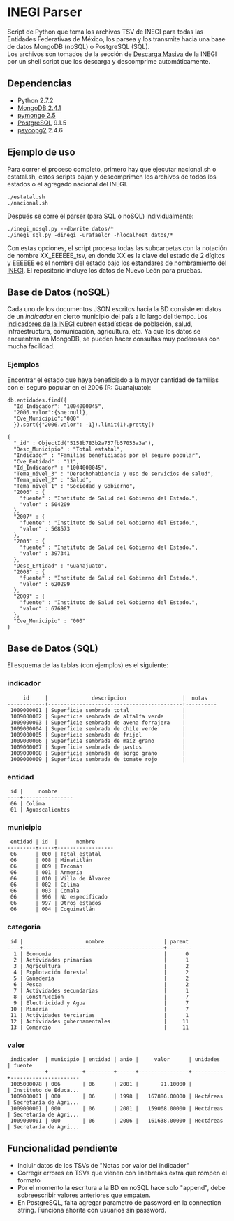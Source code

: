 INEGI Parser
============

Script de Python que toma los archivos TSV de INEGI para todas las Entidades
Federativas de México, los parsea y los transmite hacia una base de datos
MongoDB (noSQL) o PostgreSQL (SQL).  
Los archivos son tomados de la sección de 
[Descarga Masiva](http://www3.inegi.org.mx/sistemas/descarga/default.aspx?c=28088) 
de la INEGI por un shell script que los descarga y descomprime 
automáticamente.  

Dependencias
------------
* Python 2.7.2
* [MongoDB 2.4.1](http://www.mongodb.org/downloads)
* [pymongo 2.5](http://api.mongodb.org/python/current/)
* [PostgreSQL](http://www.postgresql.org/) 9.1.5
* [psycopg2](http://initd.org/psycopg/) 2.4.6

Ejemplo de uso
------------

Para correr el proceso completo, primero hay que ejecutar nacional.sh o estatal.sh,
estos scripts bajan y descomprimen los archivos de todos los estados o el agregado
nacional del INEGI. 

    ./estatal.sh
    ./nacional.sh

Después se corre el parser (para SQL o noSQL) individualmente:

    ./inegi_nosql.py --dbwrite datos/*
    ./inegi_sql.py -dinegi -urafaelcr -hlocalhost datos/*

Con estas opciones, el script procesa todas las subcarpetas con la notación de
nombre XX\_EEEEEE\_tsv, en donde XX es la clave del estado de 2 dígitos y EEEEEE
es el nombre del estado bajo los 
[estandares de nombramiento del INEGI](http://www3.inegi.org.mx/sistemas/descarga/descargaArchivo.aspx?file=Por+entidad+federativa%2fDescripcion_archivos_txt.txt). 
El repositorio incluye los datos de Nuevo León para pruebas.

Base de Datos (noSQL)
------------

Cada uno de los documentos JSON escritos hacia la BD consiste
en datos de un *indicador* en cierto municipio del país a lo largo del tiempo.
Los [indicadores de la INEGI](http://www3.inegi.org.mx/sistemas/descarga/descargaArchivo.aspx?file=Por+entidad+federativa%2fTabla_de_contenidos_pdf.pdf) 
cubren estadísticas de población, salud, infraestructura, comunicación, agricultura,
etc. Ya que los datos se encuentran en MongoDB, se pueden hacer consultas muy
poderosas con mucha facilidad.  

### Ejemplos

Encontrar el estado que haya beneficiado a la mayor cantidad de familias con el
seguro popular en el 2006 (R: Guanajuato):  

    db.entidades.find({
      "Id_Indicador": "1004000045", 
      "2006.valor":{$ne:null}, 
      "Cve_Municipio":"000"
      }).sort({"2006.valor": -1}).limit(1).pretty()

    {
      "_id" : ObjectId("5158b783b2a757fb57053a3a"),
      "Desc_Municipio" : "Total estatal",
      "Indicador" : "Familias beneficiadas por el seguro popular",
      "Cve_Entidad" : "11",
      "Id_Indicador" : "1004000045",
      "Tema_nivel_3" : "Derechohabiencia y uso de servicios de salud",
      "Tema_nivel_2" : "Salud",
      "Tema_nivel_1" : "Sociedad y Gobierno",
      "2006" : {
        "fuente" : "Instituto de Salud del Gobierno del Estado.",
        "valor" : 504209
      },
      "2007" : {
        "fuente" : "Instituto de Salud del Gobierno del Estado.",
        "valor" : 568573
      },
      "2005" : {
        "fuente" : "Instituto de Salud del Gobierno del Estado.",
        "valor" : 397341
      },
      "Desc_Entidad" : "Guanajuato",
      "2008" : {
        "fuente" : "Instituto de Salud del Gobierno del Estado.",
        "valor" : 620299
      },
      "2009" : {
        "fuente" : "Instituto de Salud del Gobierno del Estado.",
        "valor" : 676987
      },
      "Cve_Municipio" : "000"
    }

Base de Datos (SQL)
------------

El esquema de las tablas (con ejemplos) es el siguiente:

### indicador

         id     |              descripcion                  |  notas   
    ------------+-------------------------------------------+----------
     1009000001 | Superficie sembrada total                 |
     1009000002 | Superficie sembrada de alfalfa verde      |
     1009000003 | Superficie sembrada de avena forrajera    |
     1009000004 | Superficie sembrada de chile verde        |
     1009000005 | Superficie sembrada de frijol             |
     1009000006 | Superficie sembrada de maíz grano         |
     1009000007 | Superficie sembrada de pastos             |
     1009000008 | Superficie sembrada de sorgo grano        |
     1009000009 | Superficie sembrada de tomate rojo        |

### entidad

     id |     nombre     
    ----+----------------
     06 | Colima
     01 | Aguascalientes

### municipio

     entidad | id  |      nombre      
    ---------+-----+------------------
     06      | 000 | Total estatal
     06      | 008 | Minatitlán
     06      | 009 | Tecomán
     06      | 001 | Armería
     06      | 010 | Villa de Álvarez
     06      | 002 | Colima
     06      | 003 | Comala
     06      | 996 | No especificado
     06      | 997 | Otros estados
     06      | 004 | Coquimatlán

### categoria

     id |                    nombre                   | parent 
    ----+---------------------------------------------+--------
      1 | Economía                                    |      0
      2 | Actividades primarias                       |      1
      3 | Agricultura                                 |      2
      4 | Explotación forestal                        |      2
      5 | Ganadería                                   |      2
      6 | Pesca                                       |      2
      7 | Actividades secundarias                     |      1
      8 | Construcción                                |      7
      9 | Electricidad y Agua                         |      7
     10 | Minería                                     |      7
     11 | Actividades terciarias                      |      1
     12 | Actividades gubernamentales                 |     11
     13 | Comercio                                    |     11

### valor

     indicador  | municipio | entidad | anio |     valor      | unidades  | fuente               
    ------------+-----------+---------+------+----------------+-----------+----------------------
     1005000078 | 006       | 06      | 2001 |       91.10000 |           | Instituto de Educa...
     1009000001 | 000       | 06      | 1998 |   167886.00000 | Hectáreas | Secretaría de Agri...
     1009000001 | 000       | 06      | 2001 |   159068.00000 | Hectáreas | Secretaría de Agri...
     1009000001 | 000       | 06      | 2006 |   161638.00000 | Hectáreas | Secretaría de Agri...

Funcionalidad pendiente
------------
* Incluir datos de los TSVs de "Notas por valor del indicador"
* Corregir errores en TSVs que vienen con linebreaks extra que rompen el formato
* Por el momento la escritura a la BD en noSQL hace solo "append", debe 
sobreescribir valores anteriores que empaten.
* En PostgreSQL, falta agregar parametro de password en la connection string. 
Funciona ahorita con usuarios sin password.